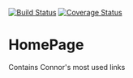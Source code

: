 [![Build Status](https://travis-ci.org/cjblink1/HomePage.svg?branch=master)](https://travis-ci.org/cjblink1/HomePage)
[![Coverage Status](https://coveralls.io/repos/github/cjblink1/HomePage/badge.svg)](https://coveralls.io/github/cjblink1/HomePage)
# HomePage
Contains Connor's most used links
